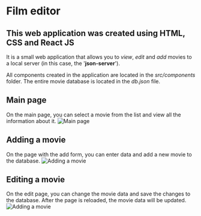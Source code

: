 # Film editor
## This web application was created using HTML, CSS and React JS

It is a small web application that allows you to _view_, _edit_ and _add_ movies to a local server (in this case, the '**json-server**').

All components created in the application are located in the _src/components_ folder. The entire movie database is located in the _db.json_ file.

## Main page
On the main page, you can select a movie from the list and view all the information about it.
![Main page](https://github.com/Libertine03/React_WebApp/tree/Features/images/Main_page.png?raw=true)


## Adding a movie
On the page with the add form, you can enter data and add a new movie to the database.
![Adding a movie](https://github.com/Libertine03/React_WebApp/tree/Features/images/Adding_page.png?raw=true)


## Editing a movie
On the edit page, you can change the movie data and save the changes to the database. After the page is reloaded, the movie data will be updated.
![Adding a movie](https://github.com/Libertine03/React_WebApp/tree/Features/images/Editing_page.png?raw=true)